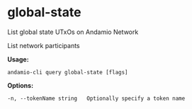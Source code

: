 # global-state
List global state UTxOs on Andamio Network


List network participants

	

**Usage:**
```
andamio-cli query global-state [flags]

```



**Options:**
```
-n, --tokenName string   Optionally specify a token name
```



